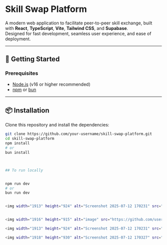 # Skill Swap Platform

A modern web application to facilitate peer-to-peer skill exchange, built with **React**, **TypeScript**, **Vite**, **Tailwind CSS**, and **Supabase**.  
Designed for fast development, seamless user experience, and ease of deployment.

---

## 🚀 Getting Started

### Prerequisites

- [Node.js](https://nodejs.org/) (v16 or higher recommended)
- [npm](https://www.npmjs.com/) or [bun](https://bun.sh/)

---

## 📦 Installation

Clone this repository and install the dependencies:

```bash
git clone https://github.com/your-username/skill-swap-platform.git
cd skill-swap-platform
npm install
# or
bun install



## To run locally


npm run dev
# or
bun run dev


<img width="1913" height="924" alt="Screenshot 2025-07-12 170231" src="https://github.com/user-attachments/assets/f908add0-dbe5-465a-a09b-7a9ccbb43c43" />


<img width="1916" height="915" alt="image" src="https://github.com/user-attachments/assets/e865835d-9272-4aba-869f-fc4df64a422b" />

<img width="1913" height="924" alt="Screenshot 2025-07-12 170231" src="https://github.com/user-attachments/assets/400e27ed-95bf-416d-b2bd-1e3973daf8ef" />

<img width="1918" height="930" alt="Screenshot 2025-07-12 170327" src="https://github.com/user-attachments/assets/37709cd8-863e-4c9e-97cf-748b2277d6ab" />


